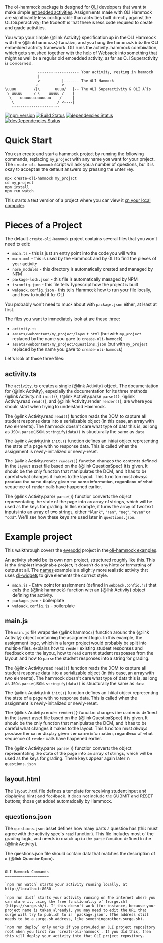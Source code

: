 The oli-hammock package is designed for [OLI](https://oli.cmu.edu/) developers that want to make simple
[embedded activities](https://github.com/CMUOLI/OLI/wiki/Creating-an-Embedded-Activity). Assignments made with
OLI Hammock are significantly less configurable than activities built directly against the OLI Superactivity;
the tradeoff is that there is less code required to create and grade activities.

You wrap your simple {@link Activity} specification up in the OLI Hammock with the {@link hammock} function,
and you hang the hammock into the OLI embedded activity framework. OLI runs the activity+hammock combination,
which gets smushed together with the help of Webpack into something that might as well be a regular old
embedded activity, as far as OLI Superactivity is concerned.

```
               ------------------- Your activity, resting in hammock
               |
               v          |------- The OLI Hammock
              o           v
\uuuu        /|\       uuuu/   |-- The OLI Superactivity & OLI APIs
 \ uuuuu     / \    uuuuu /    |
  \    uuuuuuuuuuuuuu    /     |
   \                    / <----|
   ----------------------
```

[![npm version](https://badge.fury.io/js/%40calculemus%2Foli-hammock.svg)](https://badge.fury.io/js/%40calculemus%2Foli-hammock)
[![Build Status](https://travis-ci.org/calculemuscode/oli-hammock.svg?branch=master)](https://travis-ci.org/calculemuscode/oli-hammock)
[![dependencies Status](https://david-dm.org/calculemuscode/oli-hammock/status.svg)](https://david-dm.org/calculemuscode/oli-hammock)
[![devDependencies Status](https://david-dm.org/calculemuscode/oli-hammock/dev-status.svg)](https://david-dm.org/calculemuscode/oli-hammock?type=dev)

Quick Start
===========

You can create and start a hammock project by running the following commands, replacing `my_project` with any name you want for your project. The `create-oli-hammock` script will ask you a number of questions, but it is okay to accept all the default answers by pressing the Enter key.

```
npx create-oli-hammock my_project
cd my_project
npm install
npm run watch
```

This starts a test version of a project where you can view it [on your local computer](http://localhost:8080/).

Pieces of a Project
===================

The default `create-oli-hammock` project contains several files that you won't need to edit:

 * `main.ts` - this is just an entry point into the code you will write
 * `main.xml` - this is used by the Hammock and by OLI to find the pieces of your activity
 * `node_modules` - this directory is automatically created and managed by NPM
 * `package-lock.json` - this file is automatically managed by NPM
 * `tsconfig.json` - this file tells Typescript how the project is built
 * `webpack.config.json` - this tells Hammock how to run your file locally, and how to build it for OLI

You probably won't need to muck about with `package.json` either, at least at first.

The files you want to immediately look at are these three:

 * `activity.ts`
 * `assets/webcontent/my_project/layout.html` (but with `my_project` replaced by the name you gave to `create-oli-hammock`)
 * `assets/webcontent/my_project/questions.json` (but with `my_project` replaced by the name you gave to `create-oli-hammock`)

Let's look at those three files:

activity.ts
-----------

The `activity.ts` creates a single {@link Activity} object. The documentation for {@link Activity}, especially the documentation 
for its three methods {@link Activity.init `init()`}, {@link Activity.parse `parse()`}, {@link Activity.read `read()`}, and {@link Activity.render `render()`}, are where you should start when trying
to understand Hammock.

The {@link Activity.read `read()`} function reads the DOM to capture all student response data into a
serializable object (in this case, an array with two elements). The hammock doesn't care what type of data
this is, as long as `JSON.parse(JSON.stringify(data))` is structurally the same as `data`.

The {@link Activity.init `init()`} function defines an initial object representing the state of a page with no
response data. This is called when the assignment is newly-initialized or newly-reset.

The {@link Activity.render `render()`} function changes the contents defined in the `layout` asset file based
on the {@link QuestionSpec} it is given. It should be the only function that manipulates the DOM, and it has
to be careful what changes it makes to the layout. This funciton must _always_ produce the same display given
the same information, regardless of what sequence of `render` calls have happened earlier.

The {@link Activity.parse `parse()`} function converts the object representating the state of the page into an
array of strings, which will be used as the keys for grading. In this example, it turns the array of two text
inputs into an array of two strings, either `"blank"`, `"nan"`, `"neg"`, `"even"` or `"odd"`. We'll see how
these keys are used later in `questions.json`.

Example project
===============

This walkthrough covers the
[evenodd](https://github.com/calculemuscode/oli-hammock-examples/tree/master/evenodd) project in the
[oli-hammock examples](https://github.com/calculemuscode/oli-hammock-examples).

An activity should be its own npm project, structured roughly like this. This is the simplest imaginable
project; it doesn't do any hints or formatting of output at all. The
[names](https://github.com/calculemuscode/oli-hammock-examples/tree/master/names) example is a slightly more
realistic activity that uses [oli-widgets](https://www.npmjs.com/package/@calculemus/oli-widgets) to give
elements the correct style.

 * `main.js` - Entry point for assignment (defined in `webpack.config.js`) that calls the {@link hammock} function
    with an {@link Activity} object defining the activity.
 * `package.json` - boilerplate
 * `webpack.config.js` - boilerplate

main.js
-------

The `main.js` file wraps the {@link hammock} function around the {@link Activity} object containing the
assignment logic. In this example, the assignment logic, which in a larger project would probably be split
into multiple files, explains how to `render` existing student responses and feedback onto the layout, how to
`read` current student responses from the layout, and how to `parse` the student responses into a string for
grading.

The {@link Activity.read `read()`} function reads the DOM to capture all student response data into a
serializable object (in this case, an array with two elements). The hammock doesn't care what type of data
this is, as long as `JSON.parse(JSON.stringify(data))` is structurally the same as `data`.

The {@link Activity.init `init()`} function defines an initial object representing the state of a page with no
response data. This is called when the assignment is newly-initialized or newly-reset.

The {@link Activity.render `render()`} function changes the contents defined in the `layout` asset file based
on the {@link QuestionSpec} it is given. It should be the only function that manipulates the DOM, and it has
to be careful what changes it makes to the layout. This funciton must _always_ produce the same display given
the same information, regardless of what sequence of `render` calls have happened earlier.

The {@link Activity.parse `parse()`} function converts the object representating the state of the page into an
array of strings, which will be used as the keys for grading. These keys appear again later in `questions.json`.

layout.html
-----------

The `layout.html` file defines a template for receiving student input and displaying hints and feedback. It
does not include the SUBMIT and RESET buttons; those get added automatically by Hammock.

questions.json
--------------

The `questions.json` asset defines how many parts a question has (this must agree with the activity spec's
`read` function). This file includes most of the grading logic, and needs to match up to the `parse` function
defined in the {@link Activity}.

The questions.json file should contain data that matches the description of a {@link QuestionSpec}.
```

OLI Hammock Commands
====================

`npm run watch` starts your activity running locally, at http://localhost:8080.

`npm run dist` starts your activity running on the internet where you can share it, using the free functionality of [surge.sh](https://surge.sh/). If this doesn't work (for instance, because your project name is taken already), you may need to edit the URL that surge will try to publish to in `package.json`. (The address still needs to be a surge.sh address, like somethingorother.surge.sh).

`npm run deploy` only works if you provided an OLI project repository root when you first ran `create-oli-hammock`. If you did this, then this will deploy your activity into that OLI project repository.